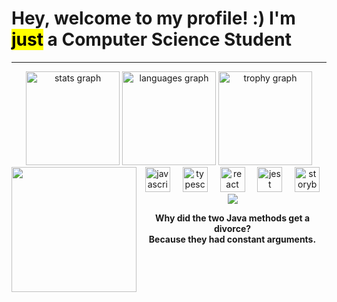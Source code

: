 <h1>Hey, welcome to my profile! :) I'm <mark>just</mark> a Computer Science Student</h1>
<hr>

 <div align="center">
  <img src="https://github-readme-stats.vercel.app/api?username=LarPeterson&hide_title=false&hide_rank=false&show_icons=true&include_all_commits=true&count_private=true&disable_animations=false&theme=aura&locale=en&hide_border=false&order=1" height="150" alt="stats graph"  />
  <img src="https://github-readme-stats.vercel.app/api/top-langs?username=LarPeterson&locale=en&hide_title=false&layout=compact&card_width=320&langs_count=5&theme=aura&hide_border=false&order=2" height="150" alt="languages graph"  />
  <img src="https://github-profile-trophy.vercel.app?username=LarPeterson&theme=kimbie_dark&column=-1&row=1&margin-w=8&margin-h=8&no-bg=true&no-frame=true&order=4" height="150" alt="trophy graph"  />
</div>



<img align="left" height="200" src="https://media.tenor.com/Gm0tYdKqu68AAAAM/spirited-away-nyam.gif"  />



<div align="center">
  <img src="https://cdn.jsdelivr.net/gh/devicons/devicon/icons/javascript/javascript-original.svg" height="40" alt="javascript logo"  />
  <img width="12" />
  <img src="https://cdn.jsdelivr.net/gh/devicons/devicon/icons/typescript/typescript-original.svg" height="40" alt="typescript logo"  />
  <img width="12" />
  <img src="https://cdn.jsdelivr.net/gh/devicons/devicon/icons/react/react-original.svg" height="40" alt="react logo"  />
  <img width="12" />
  <img src="https://cdn.jsdelivr.net/gh/devicons/devicon/icons/jest/jest-plain.svg" height="40" alt="jest logo"  />
  <img width="12" />
  <img src="https://cdn.jsdelivr.net/gh/devicons/devicon/icons/storybook/storybook-original.svg" height="40" alt="storybook logo"  />
</div>



<div align="center">
  <img src="https://profile-counter.glitch.me/LarPeterson/count.svg?"  />
</div>



<p align="center"> <b>Why did the two Java methods get a divorce?<br>Because they had constant arguments.</b> </p>

